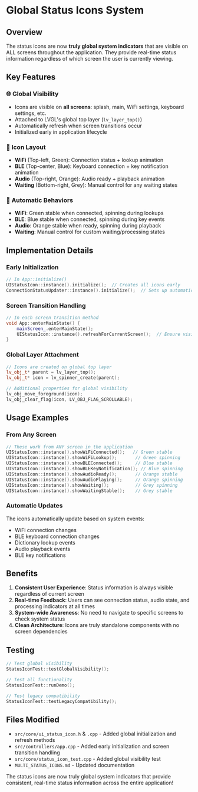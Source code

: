 # Global Status Icons System

## Overview

The status icons are now **truly global system indicators** that are visible on ALL screens throughout the application. They provide real-time status information regardless of which screen the user is currently viewing.

## Key Features

### 🌐 **Global Visibility**
- Icons are visible on **all screens**: splash, main, WiFi settings, keyboard settings, etc.
- Attached to LVGL's global top layer (`lv_layer_top()`)
- Automatically refresh when screen transitions occur
- Initialized early in application lifecycle

### 🎯 **Icon Layout**
- **WiFi** (Top-left, Green): Connection status + lookup animation
- **BLE** (Top-center, Blue): Keyboard connection + key notification animation  
- **Audio** (Top-right, Orange): Audio ready + playback animation
- **Waiting** (Bottom-right, Grey): Manual control for any waiting states

### 🔄 **Automatic Behaviors**
- **WiFi**: Green stable when connected, spinning during lookups
- **BLE**: Blue stable when connected, spinning during key events
- **Audio**: Orange stable when ready, spinning during playback
- **Waiting**: Manual control for custom waiting/processing states

## Implementation Details

### Early Initialization
```cpp
// In App::initialize()
UIStatusIcon::instance().initialize();  // Creates all icons early
ConnectionStatusUpdater::instance().initialize();  // Sets up automatic updates
```

### Screen Transition Handling
```cpp
// In each screen transition method
void App::enterMainState() {
    mainScreen_.enterMainState();
    UIStatusIcon::instance().refreshForCurrentScreen();  // Ensure visibility
}
```

### Global Layer Attachment
```cpp
// Icons are created on global top layer
lv_obj_t* parent = lv_layer_top();
lv_obj_t* icon = lv_spinner_create(parent);

// Additional properties for global visibility
lv_obj_move_foreground(icon);
lv_obj_clear_flag(icon, LV_OBJ_FLAG_SCROLLABLE);
```

## Usage Examples

### From Any Screen
```cpp
// These work from ANY screen in the application
UIStatusIcon::instance().showWiFiConnected();   // Green stable
UIStatusIcon::instance().showWiFiLookup();       // Green spinning
UIStatusIcon::instance().showBLEConnected();     // Blue stable
UIStatusIcon::instance().showBLEKeyNotification(); // Blue spinning
UIStatusIcon::instance().showAudioReady();       // Orange stable
UIStatusIcon::instance().showAudioPlaying();     // Orange spinning
UIStatusIcon::instance().showWaiting();          // Grey spinning
UIStatusIcon::instance().showWaitingStable();    // Grey stable
```

### Automatic Updates
The icons automatically update based on system events:
- WiFi connection changes
- BLE keyboard connection changes
- Dictionary lookup events
- Audio playback events
- BLE key notifications

## Benefits

1. **Consistent User Experience**: Status information is always visible regardless of current screen
2. **Real-time Feedback**: Users can see connection status, audio state, and processing indicators at all times
3. **System-wide Awareness**: No need to navigate to specific screens to check system status
4. **Clean Architecture**: Icons are truly standalone components with no screen dependencies

## Testing

```cpp
// Test global visibility
StatusIconTest::testGlobalVisibility();

// Test all functionality
StatusIconTest::runDemo();

// Test legacy compatibility
StatusIconTest::testLegacyCompatibility();
```

## Files Modified

- `src/core/ui_status_icon.h` & `.cpp` - Added global initialization and refresh methods
- `src/controllers/app.cpp` - Added early initialization and screen transition handling
- `src/core/status_icon_test.cpp` - Added global visibility test
- `MULTI_STATUS_ICONS.md` - Updated documentation

The status icons are now truly global system indicators that provide consistent, real-time status information across the entire application!
